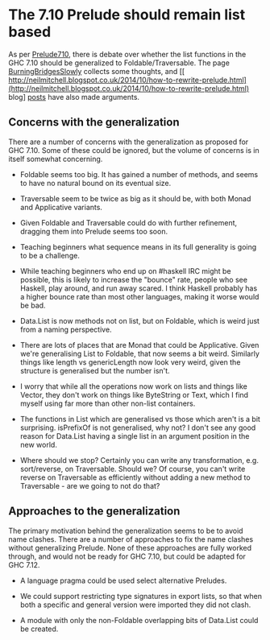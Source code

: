 # The 7.10 Prelude should remain list based


As per [Prelude710](prelude710), there is debate over whether the list functions in the GHC 7.10 should be generalized to Foldable/Traversable. The page [BurningBridgesSlowly](burning-bridges-slowly) collects some thoughts, and \[[ http://neilmitchell.blogspot.co.uk/2014/10/how-to-rewrite-prelude.html](http://neilmitchell.blogspot.co.uk/2014/10/how-to-rewrite-prelude.html) blog\] [ posts](http://neilmitchell.blogspot.co.uk/2014/10/why-traversablefoldable-should-not-be.html) have also made arguments.

## Concerns with the generalization


There are a number of concerns with the generalization as proposed for GHC 7.10. Some of these could be ignored, but the volume of concerns is in itself somewhat concerning.

- Foldable seems too big. It has gained a number of methods, and seems to have no natural bound on its eventual size.

- Traversable seem to be twice as big as it should be, with both Monad and Applicative variants.

- Given Foldable and Traversable could do with further refinement, dragging them into Prelude seems too soon.

- Teaching beginners what sequence means in its full generality is going to be a challenge.

- While teaching beginners who end up on \#haskell IRC might be possible, this is likely to increase the "bounce" rate, people who see Haskell, play around, and run away scared. I think Haskell probably has a higher bounce rate than most other languages, making it worse would be bad.

- Data.List is now methods not on list, but on Foldable, which is weird just from a naming perspective.

- There are lots of places that are Monad that could be Applicative. Given we're generalising List to Foldable, that now seems a bit weird. Similarly things like length vs genericLength now look very weird, given the structure is generalised but the number isn't.

- I worry that while all the operations now work on lists and things like Vector, they don't work on things like ByteString or Text, which I find myself using far more than other non-list containers.

- The functions in List which are generalised vs those which aren't is a bit surprising. isPrefixOf is not generalised, why not? I don't see any good reason for Data.List having a single list in an argument position in the new world.

- Where should we stop? Certainly you can write any transformation, e.g. sort/reverse, on Traversable. Should we? Of course, you can't write reverse on Traversable as efficiently without adding a new method to Traversable - are we going to not do that?

## Approaches to the generalization


The primary motivation behind the generalization seems to be to avoid name clashes. There are a number of approaches to fix the name clashes without generalizing Prelude. None of these approaches are fully worked through, and would not be ready for GHC 7.10, but could be adapted for GHC 7.12.

- A language pragma could be used select alternative Preludes.

- We could support restricting type signatures in export lists, so that when both a specific and general version were imported they did not clash.

- A module with only the non-Foldable overlapping bits of Data.List could be created.
